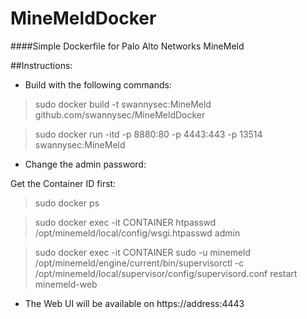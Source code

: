 # MineMeldDocker
####Simple Dockerfile for Palo Alto Networks MineMeld

##Instructions:
* Build with the following commands:

> sudo docker build -t swannysec:MineMeld github.com/swannysec/MineMeldDocker

> sudo docker run -itd -p 8880:80 -p 4443:443 -p 13514 swannysec:MineMeld

* Change the admin password:

Get the Container ID first:

> sudo docker ps

> sudo docker exec -it CONTAINER htpasswd /opt/minemeld/local/config/wsgi.htpasswd admin

> sudo docker exec -it CONTAINER sudo -u minemeld /opt/minemeld/engine/current/bin/supervisorctl -c /opt/minemeld/local/supervisor/config/supervisord.conf restart minemeld-web

* The Web UI will be available on https://address:4443


